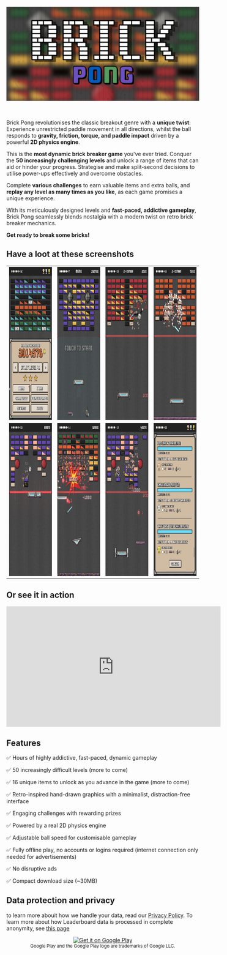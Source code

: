 ![Brick Pong](Screenshots/main.png)

<br />

Brick Pong revolutionises the classic breakout genre with a **unique twist**: Experience unrestricted paddle movement in all directions, whilst the ball responds to **gravity, friction, torque, and paddle impact** driven by a powerful **2D physics engine**.

This is the **most dynamic brick breaker game** you've ever tried. Conquer the **50 increasingly challenging levels** and unlock a range of items that can aid or hinder your progress. Strategise and make split-second decisions to utilise power-ups effectively and overcome obstacles.

Complete **various challenges** to earn valuable items and extra balls, and **replay any level as many times as you like**, as each game promises a unique experience.

With its meticulously designed levels and **fast-paced, addictive gameplay**, Brick Pong seamlessly blends nostalgia with a modern twist on retro brick breaker mechanics.

**Get ready to break some bricks!**

## Have a loot at these screenshots

<table border="0" style="border:none !important; background-color:transparent">
    <tr border="0" style="border:none !important; background-color:transparent">
        <td border="0" style="border:none !important; background-color:transparent"><img src = "./Screenshots/screen_1.jpg" style="height: 400px;"/></td>
        <td border="0" style="border:none !important; background-color:transparent"><img src = "./Screenshots/screen_2.jpg" style="height: 400px;"/></td>
        <td border="0" style="border:none !important; background-color:transparent"><img src = "./Screenshots/screen_3.jpg" style="height: 400px;"/></td>
        <td border="0" style="border:none !important; background-color:transparent"><img src = "./Screenshots/screen_4.jpg" style="height: 400px;"/></td>
    </tr>
    <tr border="0" style="border:none !important; background-color:transparent">
        <td border="0" style="border:none !important; background-color:transparent"><img src = "./Screenshots/screen_5.jpg" style="height: 400px;"/></td>
        <td border="0" style="border:none !important; background-color:transparent"><img src = "./Screenshots/screen_6.jpg" style="height: 400px;"/></td>
        <td border="0" style="border:none !important; background-color:transparent"><img src = "./Screenshots/screen_7.jpg" style="height: 400px;"/></td>
        <td border="0" style="border:none !important; background-color:transparent"><img src = "./Screenshots/screen_8.jpg" style="height: 400px;"/></td>
    </tr>
</table>


## Or see it in action

<iframe style=" display: block; margin:0 auto;" width="560" height="315" src="https://www.youtube.com/embed/jFMNSG9pJ3Y?si=Y7qOG2CgwYF52jBr" title="YouTube video player" frameborder="0" allow="accelerometer; autoplay; clipboard-write; encrypted-media; gyroscope; picture-in-picture; web-share" referrerpolicy="strict-origin-when-cross-origin" allowfullscreen></iframe>



## Features

✅ Hours of highly addictive, fast-paced, dynamic gameplay

✅ 50 increasingly difficult levels (more to come)

✅ 16 unique items to unlock as you advance in the game (more to come)

✅ Retro-inspired hand-drawn graphics with a minimalist, distraction-free interface

✅ Engaging challenges with rewarding prizes

✅ Powered by a real 2D physics engine

✅ Adjustable ball speed for customisable gameplay

✅ Fully offline play, no accounts or logins required (internet connection only needed for advertisements)

✅ No disruptive ads

✅ Compact download size (~30MB)


## Data protection and privacy

to learn more abouit how we handle your data, read our [Privacy Policy](https://attila-o-games.github.io/Privacy_Policy.html). To learn more about how Leaderboard data is processed in complete anonymity, see [this page](https://attila-o-games.github.io/my_data/data-privacy.html)


<div align="center"><a href='https://play.google.com/store/apps/details?id=com.attilaoroszdev.brickpong&pcampaignid=pcampaignidMKT-Other-global-all-co-prtnr-py-PartBadge-Mar2515-1'><img alt='Get it on Google Play' src='https://play.google.com/intl/en_us/badges/static/images/badges/en_badge_web_generic.png'/></a></div>

<div align="center"><sup>Google Play and the Google Play logo are trademarks of Google LLC.</sup></div>


